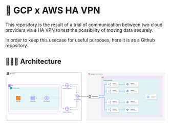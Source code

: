 # 🚀 GCP x AWS HA VPN

This repository is the result of a trial of communication between two cloud providers via a HA VPN to test the possibility of moving data securely.

In order to keep this usecase for useful purposes, here it is as a Github repository.

## 👷🏻‍♀️ Architecture

![GCP x AWS HA VPN global architecture](assets/gcp-aws-ha-vpn.png)
